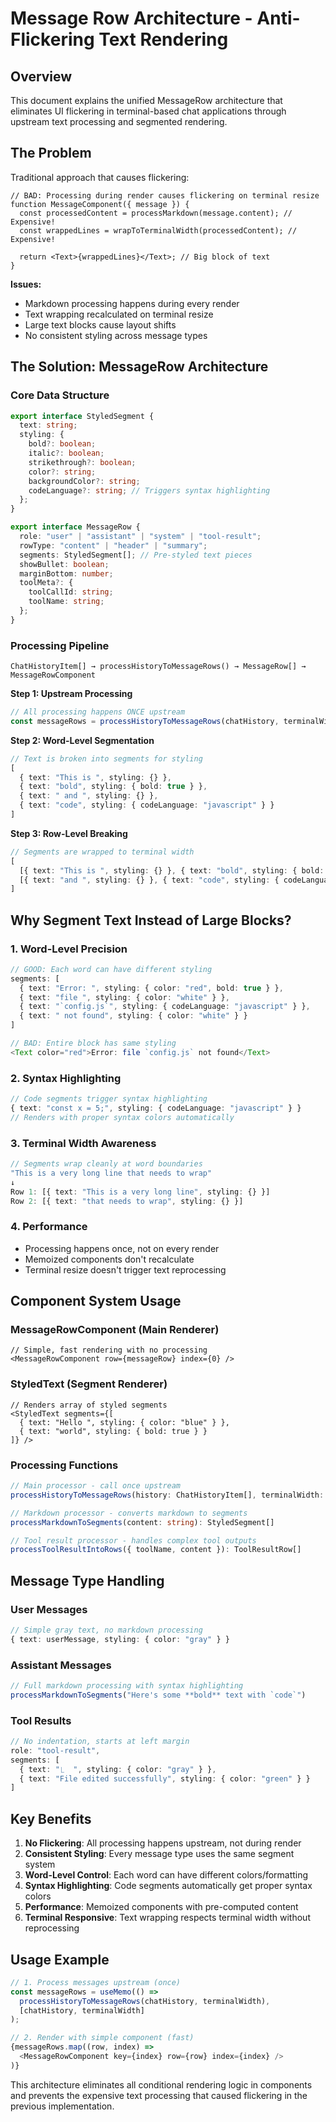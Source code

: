 # Message Row Architecture - Anti-Flickering Text Rendering

## Overview

This document explains the unified MessageRow architecture that eliminates UI flickering in terminal-based chat applications through upstream text processing and segmented rendering.

## The Problem

Traditional approach that causes flickering:
```tsx
// BAD: Processing during render causes flickering on terminal resize
function MessageComponent({ message }) {
  const processedContent = processMarkdown(message.content); // Expensive!
  const wrappedLines = wrapToTerminalWidth(processedContent); // Expensive!
  
  return <Text>{wrappedLines}</Text>; // Big block of text
}
```

**Issues:**
- Markdown processing happens during every render
- Text wrapping recalculated on terminal resize  
- Large text blocks cause layout shifts
- No consistent styling across message types

## The Solution: MessageRow Architecture

### Core Data Structure

```typescript
export interface StyledSegment {
  text: string;
  styling: {
    bold?: boolean;
    italic?: boolean;
    strikethrough?: boolean;
    color?: string;
    backgroundColor?: string;
    codeLanguage?: string; // Triggers syntax highlighting
  };
}

export interface MessageRow {
  role: "user" | "assistant" | "system" | "tool-result";
  rowType: "content" | "header" | "summary";
  segments: StyledSegment[]; // Pre-styled text pieces
  showBullet: boolean;
  marginBottom: number;
  toolMeta?: {
    toolCallId: string;
    toolName: string;
  };
}
```

### Processing Pipeline

```
ChatHistoryItem[] → processHistoryToMessageRows() → MessageRow[] → MessageRowComponent
```

**Step 1: Upstream Processing**
```typescript
// All processing happens ONCE upstream
const messageRows = processHistoryToMessageRows(chatHistory, terminalWidth);
```

**Step 2: Word-Level Segmentation**
```typescript
// Text is broken into segments for styling
[
  { text: "This is ", styling: {} },
  { text: "bold", styling: { bold: true } },
  { text: " and ", styling: {} },
  { text: "code", styling: { codeLanguage: "javascript" } }
]
```

**Step 3: Row-Level Breaking**
```typescript
// Segments are wrapped to terminal width
[
  [{ text: "This is ", styling: {} }, { text: "bold", styling: { bold: true } }],
  [{ text: "and ", styling: {} }, { text: "code", styling: { codeLanguage: "js" } }]
]
```

## Why Segment Text Instead of Large Blocks?

### 1. **Word-Level Precision**
```typescript
// GOOD: Each word can have different styling
segments: [
  { text: "Error: ", styling: { color: "red", bold: true } },
  { text: "file ", styling: { color: "white" } },
  { text: "`config.js`", styling: { codeLanguage: "javascript" } },
  { text: " not found", styling: { color: "white" } }
]

// BAD: Entire block has same styling
<Text color="red">Error: file `config.js` not found</Text>
```

### 2. **Syntax Highlighting**
```typescript
// Code segments trigger syntax highlighting
{ text: "const x = 5;", styling: { codeLanguage: "javascript" } }
// Renders with proper syntax colors automatically
```

### 3. **Terminal Width Awareness**
```typescript
// Segments wrap cleanly at word boundaries
"This is a very long line that needs to wrap"
↓
Row 1: [{ text: "This is a very long line", styling: {} }]
Row 2: [{ text: "that needs to wrap", styling: {} }]
```

### 4. **Performance**
- Processing happens once, not on every render
- Memoized components don't recalculate
- Terminal resize doesn't trigger text reprocessing

## Component System Usage

### MessageRowComponent (Main Renderer)
```tsx
// Simple, fast rendering with no processing
<MessageRowComponent row={messageRow} index={0} />
```

### StyledText (Segment Renderer)  
```tsx
// Renders array of styled segments
<StyledText segments={[
  { text: "Hello ", styling: { color: "blue" } },
  { text: "world", styling: { bold: true } }
]} />
```

### Processing Functions
```typescript
// Main processor - call once upstream
processHistoryToMessageRows(history: ChatHistoryItem[], terminalWidth: number): MessageRow[]

// Markdown processor - converts markdown to segments
processMarkdownToSegments(content: string): StyledSegment[]

// Tool result processor - handles complex tool outputs
processToolResultIntoRows({ toolName, content }): ToolResultRow[]
```

## Message Type Handling

### User Messages
```typescript
// Simple gray text, no markdown processing
{ text: userMessage, styling: { color: "gray" } }
```

### Assistant Messages  
```typescript
// Full markdown processing with syntax highlighting
processMarkdownToSegments("Here's some **bold** text with `code`")
```

### Tool Results
```typescript
// No indentation, starts at left margin
role: "tool-result",
segments: [
  { text: "⎿  ", styling: { color: "gray" } },
  { text: "File edited successfully", styling: { color: "green" } }
]
```

## Key Benefits

1. **No Flickering**: All processing happens upstream, not during render
2. **Consistent Styling**: Every message type uses the same segment system  
3. **Word-Level Control**: Each word can have different colors/formatting
4. **Syntax Highlighting**: Code segments automatically get proper syntax colors
5. **Performance**: Memoized components with pre-computed content
6. **Terminal Responsive**: Text wrapping respects terminal width without reprocessing

## Usage Example

```typescript
// 1. Process messages upstream (once)
const messageRows = useMemo(() => 
  processHistoryToMessageRows(chatHistory, terminalWidth), 
  [chatHistory, terminalWidth]
);

// 2. Render with simple component (fast)
{messageRows.map((row, index) => 
  <MessageRowComponent key={index} row={row} index={index} />
)}
```

This architecture eliminates all conditional rendering logic in components and prevents the expensive text processing that caused flickering in the previous implementation.